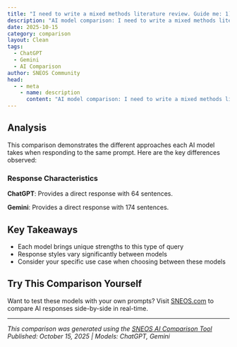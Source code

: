 ```yaml
---
title: "I need to write a mixed methods literature review. Guide me: 1) Review literature on both quantitative and qualitative aspects of topic"
description: "AI model comparison: I need to write a mixed methods literature review. Guide me: 1) Review literature on both quantitati..."
date: 2025-10-15
category: comparison
layout: Clean
tags:
  - ChatGPT
  - Gemini
  - AI Comparison
author: SNEOS Community
head:
  - - meta
    - name: description
      content: "AI model comparison: I need to write a mixed methods literature review. Guide me: 1) Review literature on both quantitative and qualitative a..."
---
```


<ChatComparison
  title="I need to write a mixed methods literature review. Guide me: 1) Review literature on both quantitative and qualitative aspects of topic"
  prompt="I need to write a mixed methods literature review. Guide me: 1) Review literature on both quantitative and qualitative aspects of topic"
  :responses='{"ChatGPT": "Sure! A mixed methods literature review involves synthesizing findings from both quantitative and qualitative studies to provide a comprehensive understanding of your research topic. Below is a step-by-step guide to conducting your literature review, focusing on both quantitative and qualitative aspects.\n\n### Step 1: Define Your Topic and Research Questions\n\n1. **Clearly Define Your Topic**: Identify the specific area you want to review. Ensure it is narrow enough to be manageable but broad enough to find sufficient literature.\n    \n2. **Formulate Research Questions**: Develop specific questions that guide your review. These should include both quantitative and qualitative dimensions.\n\n### Step 2: Conduct a Literature Search\n\n1. **Identify Databases**: Use academic databases like PubMed, JSTOR, Google Scholar, Scopus, and others relevant to your field.\n\n2. **Search Terms**: Develop a list of search terms and keywords that encompass both quantitative and qualitative aspects of your topic.\n\n3. **Selection Criteria**: Establish inclusion and exclusion criteria based on publication date, peer-reviewed status, relevance, and methodology (both quantitative and qualitative studies).\n\n4. **Collect Literature**: Gather a comprehensive set of relevant articles, reports, and books.\n\n### Step 3: Review Quantitative Literature\n\n1. **Summarize Findings**: Look for studies that employ statistical methods, surveys, experiments, or large datasets. Focus on their findings, methodologies, sampling techniques, and conclusions.\n\n2. **Assess Quality**: Evaluate the reliability, validity, and generalizability of the quantitative studies. Consider sample sizes, response rates, and potential biases.\n\n3. **Identify Patterns and Trends**: Analyze the quantitative findings for trends across studies, such as effect sizes, correlations, or statistical significance.\n\n### Step 4: Review Qualitative Literature\n\n1. **Summarize Findings**: Identify qualitative studies that use interviews, focus groups, ethnography, content analysis, etc. Summarize their key themes, narratives, and insights.\n\n2. **Assess Rigor**: Evaluate the credibility, transferability, dependability, and confirmability of qualitative studies. Consider coding methods, researcher bias, and participant selection.\n\n3. **Identify Themes and Insights**: Look for major themes that emerge from the qualitative literature and how they add context to the quantitative findings.\n\n### Step 5: Integrate Quantitative and Qualitative Findings\n\n1. **Synthesize the Literature**: Integrate insights from both quantitative and qualitative studies. Look for areas of convergence, where both types of research reinforce similar conclusions, as well as divergence, where they provide different perspectives.\n\n2. **Discuss Complementarity**: Explain how qualitative findings provide context to quantitative data or how quantitative findings can validate qualitative insights.\n\n3. **Create a Framework**: Consider developing a model or framework that visually represents the relationship between the quantitative and qualitative findings in your review.\n\n### Step 6: Write Your Literature Review\n\n1. **Organize the Review**: Structure your review with clear headings, such as Introduction, Methodology, Results (Quantitative), Results (Qualitative), Discussion, and Conclusion.\n\n2. **Introduction**: Introduce your topic, state the significance of the research, and outline the objectives of your review.\n\n3. **Methodology**: Describe the search strategy, selection criteria, and the process of identifying relevant studies.\n\n4. **Results**: Present findings separately for quantitative and qualitative studies, then integrate them. Use tables, charts, and models as needed.\n\n5. **Discussion**: Interpret the results, discuss implications, limitations, and suggest directions for future research.\n\n6. **Conclusion**: Summarize key findings and their contributions to understanding the topic.\n\n### Step 7: Revise and Edit\n\n1. **Check for Coherence**: Ensure that the review flows well and that the integration of quantitative and qualitative findings is clear.\n\n2. **Review Formatting**: Follow the appropriate academic style guide (APA, MLA, etc.) for citations and references.\n\n3. **Proofread**: Carefully proofread for grammar, punctuation, and clarity.\n\n### Additional Tips\n\n- **Use Software Tools**: Consider using reference management software (like EndNote, Mendeley, or Zotero) to organize your literature.\n- **Stay Critical**: Maintain a critical perspective throughout, noting strengths and weaknesses of studies.\n- **Stay Updated**: If your review period is long, stay aware of new publications that could impact your findings.\n\nBy following these steps, you can develop a comprehensive mixed methods literature review that effectively synthesizes both quantitative and qualitative research in your field.", "Gemini": "You\u0027re embarking on a crucial and insightful type of literature review! A mixed methods literature review isn\u0027t just two separate reviews (one quantitative, one qualitative) glued together. It\u0027s about systematically synthesizing both to provide a richer, more comprehensive understanding of your topic, highlighting areas of convergence, divergence, and expansion between the two methodological traditions.\n\nHere\u0027s a comprehensive guide to help you structure and execute your mixed methods literature review:\n\n---\n\n## Guide to Writing a Mixed Methods Literature Review\n\nThe goal is not just to summarize quantitative and qualitative studies separately, but to **integrate** their findings to present a holistic picture, identify gaps, and inform future research directions (especially if you\u0027re planning a mixed methods study yourself).\n\n### Part 1: Foundations \u2013 Understanding Your Topic \u0026 Goals\n\nBefore you even start searching, clarify your objectives.\n\n1.  **Define Your Topic Precisely:**\n    *   What specific phenomenon, problem, or area are you investigating?\n    *   Be as narrow as needed to make the review manageable, but broad enough to encompass both quantitative and qualitative perspectives.\n\n2.  **Formulate Your Review Questions:**\n    *   These questions will guide your search and analysis. You\u0027ll likely have a mix of questions specific to each method, and overarching mixed methods questions.\n    *   **Example Topic:** *Patient Satisfaction with Telehealth Services*\n        *   **General Question:** What is currently known about patient satisfaction with telehealth services?\n        *   **Quantitative Questions:**\n            *   What are the prevalence rates or average scores of patient satisfaction with telehealth services across different populations/contexts?\n            *   What demographic, clinical, or service-related factors are quantitatively associated with patient satisfaction with telehealth?\n            *   What are the outcomes (e.g., adherence, health status) associated with different levels of patient satisfaction in telehealth?\n        *   **Qualitative Questions:**\n            *   What are patients\u0027 lived experiences and perceptions of telehealth services?\n            *   What factors contribute to or detract from a positive patient experience with telehealth, from their perspective?\n            *   How do patients describe the meaning and impact of telehealth on their care?\n        *   **Mixed Methods Integration Questions (Crucial!):**\n            *   How do qualitative accounts of patient experiences explain or elaborate on the quantitative measures of satisfaction?\n            *   Do quantitative correlates of satisfaction align with qualitative reports of influential factors? Where are there discrepancies?\n            *   What gaps exist in the current literature that a mixed methods approach could address?\n\n### Part 2: Systematic Search \u0026 Data Extraction\n\nThis is where you gather your raw materials.\n\n1.  **Develop a Comprehensive Search Strategy:**\n    *   **Keywords:**\n        *   **Topic-Specific Keywords:** (e.g., \u0022telehealth,\u0022 \u0022telemedicine,\u0022 \u0022virtual care,\u0022 \u0022remote health,\u0022 \u0022eHealth,\u0022 \u0022patient satisfaction,\u0022 \u0022patient experience,\u0022 \u0022service quality\u0022).\n        *   **Quantitative Methodological Keywords:** (e.g., \u0022quantitative,\u0022 \u0022survey,\u0022 \u0022questionnaire,\u0022 \u0022scale,\u0022 \u0022RCT,\u0022 \u0022randomized controlled trial,\u0022 \u0022experiment,\u0022 \u0022prevalence,\u0022 \u0022incidence,\u0022 \u0022correlation,\u0022 \u0022regression,\u0022 \u0022statistics,\u0022 \u0022cohort,\u0022 \u0022cross-sectional\u0022).\n        *   **Qualitative Methodological Keywords:** (e.g., \u0022qualitative,\u0022 \u0022interview,\u0022 \u0022focus group,\u0022 \u0022ethnography,\u0022 \u0022phenomenology,\u0022 \u0022grounded theory,\u0022 \u0022case study,\u0022 \u0022narrative,\u0022 \u0022lived experience,\u0022 \u0022perception,\u0022 \u0022perspective\u0022).\n        *   **Combinations:** Use Boolean operators (AND, OR, NOT) to combine these. E.g., \u0022(telehealth OR telemedicine) AND (patient satisfaction OR patient experience) AND (qualitative OR interview OR focus group).\u0022 Then repeat for quantitative.\n    *   **Databases:** Search across multiple relevant databases (e.g., PubMed, Scopus, Web of Science, PsycINFO, CINAHL, Google Scholar, discipline-specific databases).\n    *   **Inclusion/Exclusion Criteria:** Clearly define what studies you will include (e.g., peer-reviewed, specific date range, specific population, study types) and exclude.\n\n2.  **Screen and Select Studies:**\n    *   Go through titles and abstracts first.\n    *   Then, review full texts of potentially relevant articles.\n    *   Document your selection process (e.g., using a PRISMA flow diagram for systematic reviews).\n\n3.  **Data Extraction (Coding Matrix/Table):**\n    *   Create a structured table or use reference management software (e.g., EndNote, Zotero, Mendeley) or qualitative data analysis software (e.g., NVivo) to organize information from each study.\n    *   **For ALL Studies:**\n        *   Author(s), Year\n        *   Study Aim/Purpose\n        *   Context/Setting (e.g., primary care, oncology)\n        *   Participant Characteristics (e.g., age, diagnosis, location)\n        *   Theoretical Framework (if applicable)\n        *   Key Findings (summarized)\n        *   Limitations\n    *   **For Quantitative Studies:**\n        *   Study Design (e.g., cross-sectional survey, RCT)\n        *   Sample Size and Sampling Method\n        *   Key Variables Measured (e.g., satisfaction score, specific factors)\n        *   Data Collection Instruments (e.g., validated scales)\n        *   Statistical Analysis Methods\n        *   Main Quantitative Results (e.g., effect sizes, p-values, correlations, prevalence rates)\n    *   **For Qualitative Studies:**\n        *   Study Design/Approach (e.g., phenomenology, ethnography, thematic analysis)\n        *   Participant Characteristics (e.g., number of participants, how they were selected)\n        *   Data Collection Methods (e.g., semi-structured interviews, focus groups, observations)\n        *   Data Analysis Methods (e.g., thematic analysis, grounded theory, discourse analysis)\n        *   Main Qualitative Themes/Categories (with illustrative quotes if space allows)\n\n### Part 3: Analysis \u0026 Synthesis \u2013 The \u0022Mixed\u0022 Part\n\nThis is the most critical stage where you move beyond simple summarization to true integration.\n\n1.  **Initial Separate Analysis (Optional but helpful):**\n    *   Briefly summarize the main trends, strengths, and gaps within the *quantitative* literature only.\n    *   Briefly summarize the main trends, strengths, and gaps within the *qualitative* literature only. This helps you get a handle on each body of work before attempting to mix them.\n\n2.  **Integration Strategies (The Heart of Mixed Methods):**\n    *   **Convergence:** Where do the quantitative and qualitative findings align or support each other?\n        *   *Example:* Quantitative studies show high satisfaction scores (e.g., 8/10), and qualitative studies reveal themes of convenience and accessibility as reasons for positive experiences. This strengthens the conclusion that convenience is a major driver of satisfaction.\n    *   **Divergence/Discrepancy:** Where do the findings contradict or seem to disagree? Why might this be?\n        *   *Example:* Quantitative data might show no significant difference in satisfaction scores between urban and rural patients. However, qualitative data might reveal that rural patients experience significant technical difficulties (e.g., internet access) that aren\u0027t captured by the broad satisfaction scale, and they *tolerate* these issues because telehealth is their *only* option. This divergence highlights a limitation of the quantitative measure and reveals a deeper, more nuanced reality.\n    *   **Expansion/Elaboration:** How do qualitative findings elaborate on or explain quantitative results? How do quantitative findings provide context or prevalence for qualitative insights?\n        *   *Example:* Quantitative studies show a correlation between provider empathy and patient satisfaction. Qualitative studies provide rich descriptions and examples of what \u0022provider empathy\u0022 looks like from the patient\u0027s perspective, explaining *how* it manifests and *why* it\u0027s important. Conversely, qualitative themes about a particular barrier (e.g., lack of digital literacy) can be contextualized by quantitative data on the prevalence of this issue in a specific population.\n    *   **Complementarity:** How do quantitative and qualitative findings offer different, but equally valuable, pieces of the puzzle that together create a more complete understanding?\n        *   *Example:* Quantitative data might establish the *extent* of patient satisfaction and identify key predictors (e.g., age, prior experience). Qualitative data might reveal the *processes* and *mechanisms* through which satisfaction is formed, such as the initial onboarding experience or the specific ways providers communicate.\n    *   **Identification of Gaps:** What aspects of the topic are well-covered by one method but not the other? What areas remain unexplored by *any* method? What new research questions emerge that would require a mixed methods approach to answer effectively?\n\n### Part 4: Structuring Your Mixed Methods Literature Review\n\nThis is how you present your integrated analysis.\n\n1.  **Introduction:**\n    *   Hook: Broad statement about the importance of your topic.\n    *   Background: Briefly introduce the topic, its significance, and why understanding it from multiple perspectives is important.\n    *   Rationale for a Mixed Methods Review: Explain *why* a mixed methods approach is necessary for your literature review (e.g., \u0022existing literature presents a fragmented picture,\u0022 \u0022quantitative data lacks depth, qualitative data lacks generalizability\u0022).\n    *   Purpose and Scope of Your Review: Clearly state what your review aims to achieve (e.g., \u0022This mixed methods literature review aims to synthesize quantitative and qualitative evidence regarding patient satisfaction with telehealth, identify areas of convergence and divergence, and highlight future research needs.\u0022)\n    *   Brief Roadmap: Outline the structure of your review.\n\n2.  **Methodology of the Review (Your Process):**\n    *   Clearly describe your search strategy (databases, keywords, date ranges).\n    *   State your inclusion and exclusion criteria.\n    *   Explain your data extraction process (e.g., \u0022A coding matrix was used to extract study characteristics and key findings...\u0022).\n    *   Describe your synthesis approach (i.e., how you integrated quant and qual findings, referring to the strategies above: convergence, divergence, expansion).\n    *   Mention how you assessed the quality of included studies (if applicable).\n\n3.  **Findings/Body Sections (Thematic Integration is Recommended):**\n    *   This is where the \u0022mixed\u0022 truly happens. Instead of separate \u0022Quantitative Findings\u0022 and \u0022Qualitative Findings\u0022 sections, structure your body thematically.\n    *   **For each theme or sub-topic, integrate both quantitative and qualitative findings.**\n    *   **Example (Theme: \u0022Access and Convenience\u0022):**\n        *   \u0022Quantitative studies consistently demonstrate that telehealth significantly reduces travel time and costs for patients, particularly in rural areas (Smith et al., 2020; Jones \u0026 Lee, 2021). For example, a study by Smith et al. (2020) found that 85% of patients reported reduced travel burden as a key benefit, with a mean travel time saving of 45 minutes per appointment. This quantitative finding is strongly supported by qualitative accounts, where patients frequently describe the unparalleled convenience of receiving care from home (Chen, 2019; Davis \u0026 Brown, 2022). Many participants in Chen\u0027s (2019) interviews emphasized how telehealth eliminated the need for childcare or taking time off work, highlighting the profound impact on their daily lives. However, a divergence emerges when considering technological access. While quantitative surveys often report high rates of internet access (Garcia, 2020), qualitative studies reveal that inconsistent broadband quality, particularly in underserved regions, can lead to significant frustration and perceived care disruption for some patients (Kim \u0026 Miller, 2021), a nuance not fully captured by broad satisfaction scales.\u0022\n\n4.  **Discussion and Synthesis:**\n    *   **Reiterate Key Integrated Findings:** Summarize the main areas of convergence, divergence, and expansion across the quantitative and qualitative literature.\n    *   **Address Your Review Questions:** Answer each of your initial review questions, drawing on the integrated evidence.\n    *   **Theoretical Implications:** How do these integrated findings contribute to, challenge, or refine existing theories related to your topic?\n    *   **Practical Implications:** What are the real-world implications of your findings for practitioners, policymakers, or service users?\n    *   **Limitations of the Literature:** What are the weaknesses or gaps in the existing quantitative and qualitative research? (e.g., lack of diverse populations, reliance on self-report, limited longitudinal studies, methodological rigor issues).\n    *   **Future Research Recommendations:** Based on the gaps and discrepancies identified through your mixed methods lens, propose specific areas for future research. Crucially, suggest how a *mixed methods approach* could best address these remaining questions.\n\n5.  **Conclusion:**\n    *   Briefly summarize the overall understanding gained from your mixed methods review.\n    *   Reiterate the value of integrating both quantitative and qualitative perspectives.\n    *   Offer a final, impactful statement about the importance of your findings and their implications.\n\n---\n\n### Key Tips for Success:\n\n*   **Maintain a Critical Stance:** Don\u0027t just summarize; evaluate the strengths and weaknesses of each study, both methodologically and conceptually.\n*   **Be Transparent:** Clearly document your search and synthesis processes so others can follow your logic.\n*   **Use Mixed Methods Language:** Employ terms like \u0022convergent,\u0022 \u0022divergent,\u0022 \u0022elaborate,\u0022 \u0022complementary,\u0022 \u0022holistic understanding\u0022 throughout your review.\n*   **Manage Your Data:** Use a robust system for organizing your extracted information (e.g., spreadsheets, NVivo, Zotero).\n*   **Iterative Process:** Literature reviews are often iterative. You may need to refine your search terms or review questions as you delve deeper into the literature.\n*   **Focus on the \u0022Why\u0022:** Beyond *what* was found, always ask *why* these findings occurred, and how quantitative and qualitative data together explain the \u0022why.\u0022\n\nBy following this guide, you\u0027ll be well-equipped to write a robust and insightful mixed methods literature review that genuinely advances understanding of your topic. Good luck!"}' published-date="{DateTime.UtcNow:HH:mm}"
/>

## Analysis

This comparison demonstrates the different approaches each AI model takes when responding to the same prompt. Here are the key differences observed:

### Response Characteristics

**ChatGPT**: Provides a direct response with 64 sentences. 

**Gemini**: Provides a direct response with 174 sentences. 

## Key Takeaways

- Each model brings unique strengths to this type of query
- Response styles vary significantly between models
- Consider your specific use case when choosing between these models

## Try This Comparison Yourself

Want to test these models with your own prompts? Visit [SNEOS.com](https://sneos.com) to compare AI responses side-by-side in real-time.

---

*This comparison was generated using the [SNEOS AI Comparison Tool](https://sneos.com)*
*Published: October 15, 2025 | Models: ChatGPT, Gemini*
